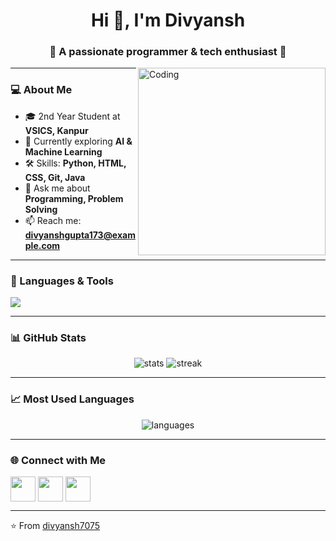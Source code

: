 <h1 align="center">Hi 👋, I'm Divyansh</h1>
<h3 align="center">🚀 A passionate programmer & tech enthusiast 🚀</h3>

<img align="right" alt="Coding" width="300" src="https://cdn.dribbble.com/users/1162077/screenshots/3848914/programmer.gif">

---

### 💻 About Me
- 🎓 2nd Year Student at **VSICS, Kanpur**
- 🌱 Currently exploring **AI & Machine Learning**
- 🛠 Skills: **Python, HTML, CSS, Git, Java**
- 💬 Ask me about **Programming, Problem Solving**
- 📫 Reach me: **divyanshgupta173@example.com**

---

### 🚀 Languages & Tools
<p align="left">
  <img src="https://skillicons.dev/icons?i=python,html,css,js,java,git,github,vscode,linux,mysql" />
</p>

---

### 📊 GitHub Stats
<p align="center">
  <img src="https://github-readme-stats.vercel.app/api?username=divyansh7075&show_icons=true&theme=tokyonight" alt="stats" />
  <img src="https://github-readme-streak-stats.herokuapp.com/?user=divyansh7075&theme=tokyonight" alt="streak" />
</p>

---

### 📈 Most Used Languages
<p align="center">
  <img src="https://github-readme-stats.vercel.app/api/top-langs/?username=divyansh7075&layout=compact&theme=tokyonight" alt="languages" />
</p>

---

### 🌐 Connect with Me
<p align="left">
<a href="https://www.linkedin.com/in/divyanshgupta07/" target="blank"><img align="center" src="https://skillicons.dev/icons?i=linkedin" height="40" /></a>
  <img align="center" src="https://skillicons.dev/icons?i=linkedin" height="40" />
</a>
<a href="mailto:divyanshgupta173@example.com">
  <img align="center" src="https://skillicons.dev/icons?i=gmail" height="40" />
</a>
</p>

---

⭐ From [divyansh7075](https://github.com/divyansh7075)


<!--
**divyansh7075/divyansh7075** is a ✨ _special_ ✨ repository because its `README.md` (this file) appears on your GitHub profile.

Here are some ideas to get you started:

- 🔭 I’m currently working on ...
- 🌱 I’m currently learning ...
- 👯 I’m looking to collaborate on ...
- 🤔 I’m looking for help with ...
- 💬 Ask me about ...
- 📫 How to reach me: ...
- 😄 Pronouns: ...
- ⚡ Fun fact: ...
-->

